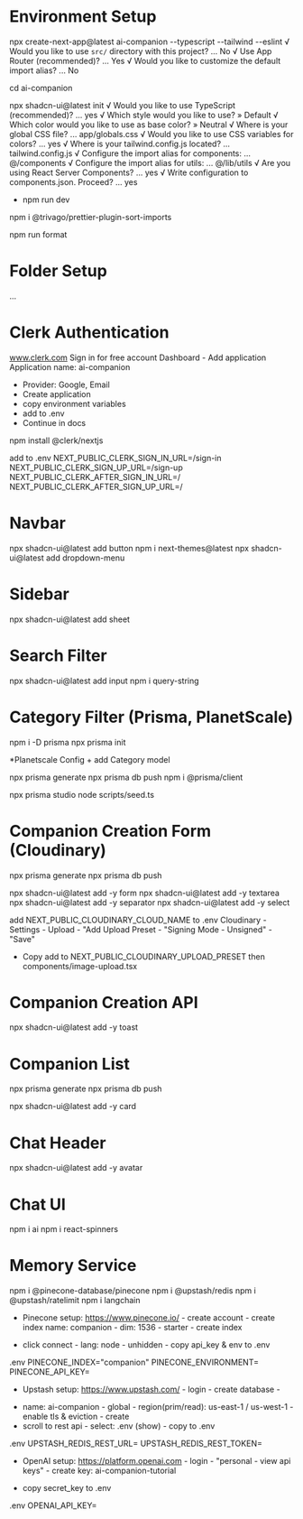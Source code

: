 # Environment Setup

npx create-next-app@latest ai-companion --typescript --tailwind --eslint
√ Would you like to use `src/` directory with this project? ... No
√ Use App Router (recommended)? ... Yes
√ Would you like to customize the default import alias? ... No

cd ai-companion

npx shadcn-ui@latest init
√ Would you like to use TypeScript (recommended)? ... yes
√ Which style would you like to use? » Default
√ Which color would you like to use as base color? » Neutral
√ Where is your global CSS file? ... app/globals.css
√ Would you like to use CSS variables for colors? ... yes
√ Where is your tailwind.config.js located? ... tailwind.config.js
√ Configure the import alias for components: ... @/components
√ Configure the import alias for utils: ... @/lib/utils
√ Are you using React Server Components? ... yes
√ Write configuration to components.json. Proceed? ... yes

- npm run dev

npm i @trivago/prettier-plugin-sort-imports

npm run format

# Folder Setup

...

# Clerk Authentication

www.clerk.com
Sign in for free account
Dashboard - Add application
Application name: ai-companion

- Provider: Google, Email
- Create application
- copy environment variables
- add to .env
- Continue in docs

npm install @clerk/nextjs

add to .env
NEXT_PUBLIC_CLERK_SIGN_IN_URL=/sign-in
NEXT_PUBLIC_CLERK_SIGN_UP_URL=/sign-up
NEXT_PUBLIC_CLERK_AFTER_SIGN_IN_URL=/
NEXT_PUBLIC_CLERK_AFTER_SIGN_UP_URL=/

# Navbar

npx shadcn-ui@latest add button
npm i next-themes@latest
npx shadcn-ui@latest add dropdown-menu

# Sidebar

npx shadcn-ui@latest add sheet

# Search Filter

npx shadcn-ui@latest add input
npm i query-string

# Category Filter (Prisma, PlanetScale)

npm i -D prisma
npx prisma init

\*Planetscale Config + add Category model

npx prisma generate
npx prisma db push
npm i @prisma/client

npx prisma studio
node scripts/seed.ts

# Companion Creation Form (Cloudinary)

<Companion model>
npx prisma generate
npx prisma db push

npx shadcn-ui@latest add -y form
npx shadcn-ui@latest add -y textarea
npx shadcn-ui@latest add -y separator
npx shadcn-ui@latest add -y select

add NEXT_PUBLIC_CLOUDINARY_CLOUD_NAME to .env
Cloudinary - Settings - Upload - "Add Upload Preset - "Signing Mode - Unsigned" - "Save"

- Copy add to NEXT_PUBLIC_CLOUDINARY_UPLOAD_PRESET then components/image-upload.tsx

# Companion Creation API

npx shadcn-ui@latest add -y toast

# Companion List

<Message model>
npx prisma generate
npx prisma db push

npx shadcn-ui@latest add -y card

# Chat Header

npx shadcn-ui@latest add -y avatar

# Chat UI 

npm i ai
npm i react-spinners

# Memory Service

npm i @pinecone-database/pinecone
npm i @upstash/redis
npm i @upstash/ratelimit
npm i langchain

* Pinecone setup:
https://www.pinecone.io/ - create account - create index 
name: companion - dim: 1536 - starter - create index
- click connect - lang: node - unhidden - copy api_key & env to .env

.env
PINECONE_INDEX="companion"
PINECONE_ENVIRONMENT=
PINECONE_API_KEY=

* Upstash setup:
https://www.upstash.com/ - login - create database - 
- name: ai-companion - global - region(prim/read): us-east-1 / us-west-1 - enable tls & eviction - create
- scroll to rest api - select: .env (show) - copy to .env

.env
UPSTASH_REDIS_REST_URL=
UPSTASH_REDIS_REST_TOKEN=

* OpenAI setup:
https://platform.openai.com - login - "personal - view api keys" - create key: ai-companion-tutorial
- copy secret_key to .env

.env
OPENAI_API_KEY=


